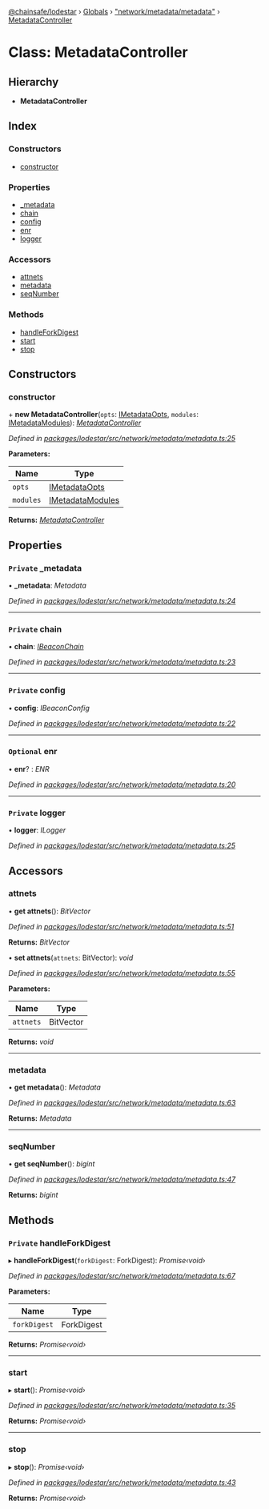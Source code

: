 [@chainsafe/lodestar](../README.md) › [Globals](../globals.md) › ["network/metadata/metadata"](../modules/_network_metadata_metadata_.md) › [MetadataController](_network_metadata_metadata_.metadatacontroller.md)

# Class: MetadataController

## Hierarchy

* **MetadataController**

## Index

### Constructors

* [constructor](_network_metadata_metadata_.metadatacontroller.md#constructor)

### Properties

* [_metadata](_network_metadata_metadata_.metadatacontroller.md#private-_metadata)
* [chain](_network_metadata_metadata_.metadatacontroller.md#private-chain)
* [config](_network_metadata_metadata_.metadatacontroller.md#private-config)
* [enr](_network_metadata_metadata_.metadatacontroller.md#optional-enr)
* [logger](_network_metadata_metadata_.metadatacontroller.md#private-logger)

### Accessors

* [attnets](_network_metadata_metadata_.metadatacontroller.md#attnets)
* [metadata](_network_metadata_metadata_.metadatacontroller.md#metadata)
* [seqNumber](_network_metadata_metadata_.metadatacontroller.md#seqnumber)

### Methods

* [handleForkDigest](_network_metadata_metadata_.metadatacontroller.md#private-handleforkdigest)
* [start](_network_metadata_metadata_.metadatacontroller.md#start)
* [stop](_network_metadata_metadata_.metadatacontroller.md#stop)

## Constructors

###  constructor

\+ **new MetadataController**(`opts`: [IMetadataOpts](../interfaces/_network_metadata_metadata_.imetadataopts.md), `modules`: [IMetadataModules](../interfaces/_network_metadata_metadata_.imetadatamodules.md)): *[MetadataController](_network_metadata_metadata_.metadatacontroller.md)*

*Defined in [packages/lodestar/src/network/metadata/metadata.ts:25](https://github.com/ChainSafe/lodestar/blob/ad14d42a9/packages/lodestar/src/network/metadata/metadata.ts#L25)*

**Parameters:**

Name | Type |
------ | ------ |
`opts` | [IMetadataOpts](../interfaces/_network_metadata_metadata_.imetadataopts.md) |
`modules` | [IMetadataModules](../interfaces/_network_metadata_metadata_.imetadatamodules.md) |

**Returns:** *[MetadataController](_network_metadata_metadata_.metadatacontroller.md)*

## Properties

### `Private` _metadata

• **_metadata**: *Metadata*

*Defined in [packages/lodestar/src/network/metadata/metadata.ts:24](https://github.com/ChainSafe/lodestar/blob/ad14d42a9/packages/lodestar/src/network/metadata/metadata.ts#L24)*

___

### `Private` chain

• **chain**: *[IBeaconChain](../interfaces/_chain_interface_.ibeaconchain.md)*

*Defined in [packages/lodestar/src/network/metadata/metadata.ts:23](https://github.com/ChainSafe/lodestar/blob/ad14d42a9/packages/lodestar/src/network/metadata/metadata.ts#L23)*

___

### `Private` config

• **config**: *IBeaconConfig*

*Defined in [packages/lodestar/src/network/metadata/metadata.ts:22](https://github.com/ChainSafe/lodestar/blob/ad14d42a9/packages/lodestar/src/network/metadata/metadata.ts#L22)*

___

### `Optional` enr

• **enr**? : *ENR*

*Defined in [packages/lodestar/src/network/metadata/metadata.ts:20](https://github.com/ChainSafe/lodestar/blob/ad14d42a9/packages/lodestar/src/network/metadata/metadata.ts#L20)*

___

### `Private` logger

• **logger**: *ILogger*

*Defined in [packages/lodestar/src/network/metadata/metadata.ts:25](https://github.com/ChainSafe/lodestar/blob/ad14d42a9/packages/lodestar/src/network/metadata/metadata.ts#L25)*

## Accessors

###  attnets

• **get attnets**(): *BitVector*

*Defined in [packages/lodestar/src/network/metadata/metadata.ts:51](https://github.com/ChainSafe/lodestar/blob/ad14d42a9/packages/lodestar/src/network/metadata/metadata.ts#L51)*

**Returns:** *BitVector*

• **set attnets**(`attnets`: BitVector): *void*

*Defined in [packages/lodestar/src/network/metadata/metadata.ts:55](https://github.com/ChainSafe/lodestar/blob/ad14d42a9/packages/lodestar/src/network/metadata/metadata.ts#L55)*

**Parameters:**

Name | Type |
------ | ------ |
`attnets` | BitVector |

**Returns:** *void*

___

###  metadata

• **get metadata**(): *Metadata*

*Defined in [packages/lodestar/src/network/metadata/metadata.ts:63](https://github.com/ChainSafe/lodestar/blob/ad14d42a9/packages/lodestar/src/network/metadata/metadata.ts#L63)*

**Returns:** *Metadata*

___

###  seqNumber

• **get seqNumber**(): *bigint*

*Defined in [packages/lodestar/src/network/metadata/metadata.ts:47](https://github.com/ChainSafe/lodestar/blob/ad14d42a9/packages/lodestar/src/network/metadata/metadata.ts#L47)*

**Returns:** *bigint*

## Methods

### `Private` handleForkDigest

▸ **handleForkDigest**(`forkDigest`: ForkDigest): *Promise‹void›*

*Defined in [packages/lodestar/src/network/metadata/metadata.ts:67](https://github.com/ChainSafe/lodestar/blob/ad14d42a9/packages/lodestar/src/network/metadata/metadata.ts#L67)*

**Parameters:**

Name | Type |
------ | ------ |
`forkDigest` | ForkDigest |

**Returns:** *Promise‹void›*

___

###  start

▸ **start**(): *Promise‹void›*

*Defined in [packages/lodestar/src/network/metadata/metadata.ts:35](https://github.com/ChainSafe/lodestar/blob/ad14d42a9/packages/lodestar/src/network/metadata/metadata.ts#L35)*

**Returns:** *Promise‹void›*

___

###  stop

▸ **stop**(): *Promise‹void›*

*Defined in [packages/lodestar/src/network/metadata/metadata.ts:43](https://github.com/ChainSafe/lodestar/blob/ad14d42a9/packages/lodestar/src/network/metadata/metadata.ts#L43)*

**Returns:** *Promise‹void›*
